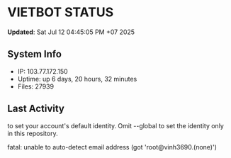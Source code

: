 # VIETBOT STATUS
**Updated**: Sat Jul 12 04:45:05 PM +07 2025

## System Info
- IP: 103.77.172.150
- Uptime: up 6 days, 20 hours, 32 minutes
- Files: 27939

## Last Activity

to set your account's default identity.
Omit --global to set the identity only in this repository.

fatal: unable to auto-detect email address (got 'root@vinh3690.(none)')
